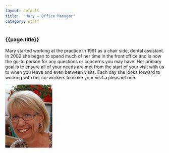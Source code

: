 ```yaml
---
layout: default
title:  "Mary – Office Manager"
category: staff
---
```

<div class="col span-2 empty"></div>
<div class="col span-6">
<h3>{{page.title}}</h3>
<p>Mary started working at the practice in 1991 as a chair side, dental assistant. In 2002 she began to spend much of her time in the front office and is now the go-to person for any questions or concerns you may have. Her primary goal is to ensure all of your needs are met from the start of your visit with us to when you leave and even between visits. Each day she looks forward to working with her co-workers to make your visit a pleasant one.</p>
</div>
<div class="col span-2">
<img src="/assets/img/bios/mary.jpg" alt="{{page.title}}" class="bio"/>
</div>
<div class="col span-2 empty"></div>